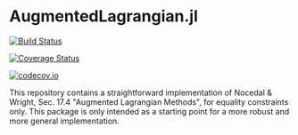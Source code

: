 # AugmentedLagrangian.jl

[![Build Status](https://travis-ci.org/cortner/AugmentedLagrangian.jl.svg?branch=master)](https://travis-ci.org/cortner/AugmentedLagrangian.jl)

[![Coverage Status](https://coveralls.io/repos/cortner/AugmentedLagrangian.jl/badge.svg?branch=master&service=github)](https://coveralls.io/github/cortner/AugmentedLagrangian.jl?branch=master)

[![codecov.io](http://codecov.io/github/cortner/AugmentedLagrangian.jl/coverage.svg?branch=master)](http://codecov.io/github/cortner/AugmentedLagrangian.jl?branch=master)

This repository contains a straightforward implementation of
Nocedal & Wright, Sec. 17.4 "Augmented Lagrangian Methods", for
equality constraints only. This package is only intended as a starting
point for a more robust and more general implementation.
